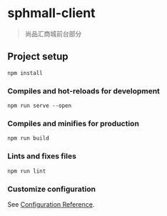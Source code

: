 # sphmall-client

> 尚品汇商城前台部分

## Project setup

```
npm install
```

### Compiles and hot-reloads for development

```
npm run serve --open
```

### Compiles and minifies for production

```
npm run build
```

### Lints and fixes files

```
npm run lint
```

### Customize configuration

See [Configuration Reference](https://cli.vuejs.org/config/).
